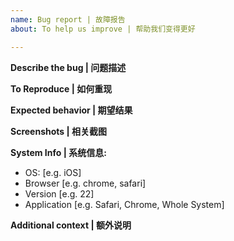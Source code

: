 ```yaml
---
name: Bug report | 故障报告
about: To help us improve | 帮助我们变得更好

---
```


**Describe the bug | 问题描述**

**To Reproduce | 如何重现**

**Expected behavior | 期望结果**

**Screenshots | 相关截图**

**System Info | 系统信息:**
 - OS: [e.g. iOS]
 - Browser [e.g. chrome, safari]
 - Version [e.g. 22]
-  Application [e.g. Safari, Chrome, Whole System]

**Additional context | 额外说明**
